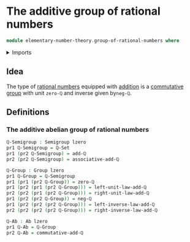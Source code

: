 # The additive group of rational numbers

```agda
module elementary-number-theory.group-of-rational-numbers where
```

<details><summary>Imports</summary>

```agda
open import elementary-number-theory.addition-rational-numbers
open import elementary-number-theory.rational-numbers

open import foundation.dependent-pair-types
open import foundation.identity-types
open import foundation.universe-levels

open import group-theory.abelian-groups
open import group-theory.groups
open import group-theory.semigroups
```

</details>

## Idea

The type of [rational numbers](elementary-number-theory.rational-numbers.md)
equipped with [addition](elementary-number-theory.addition-rational-numbers.md)
is a [commutative](group-theory.abelian-groups.md)
[group](group-theory.groups.md) with unit `zero-ℚ` and inverse given by`neg-ℚ`.

## Definitions

### The additive abelian group of rational numbers

```agda
ℚ-Semigroup : Semigroup lzero
pr1 ℚ-Semigroup = ℚ-Set
pr1 (pr2 ℚ-Semigroup) = add-ℚ
pr2 (pr2 ℚ-Semigroup) = associative-add-ℚ

ℚ-Group : Group lzero
pr1 ℚ-Group = ℚ-Semigroup
pr1 (pr1 (pr2 ℚ-Group)) = zero-ℚ
pr1 (pr2 (pr1 (pr2 ℚ-Group))) = left-unit-law-add-ℚ
pr2 (pr2 (pr1 (pr2 ℚ-Group))) = right-unit-law-add-ℚ
pr1 (pr2 (pr2 ℚ-Group)) = neg-ℚ
pr1 (pr2 (pr2 (pr2 ℚ-Group))) = left-inverse-law-add-ℚ
pr2 (pr2 (pr2 (pr2 ℚ-Group))) = right-inverse-law-add-ℚ

ℚ-Ab : Ab lzero
pr1 ℚ-Ab = ℚ-Group
pr2 ℚ-Ab = commutative-add-ℚ
```
